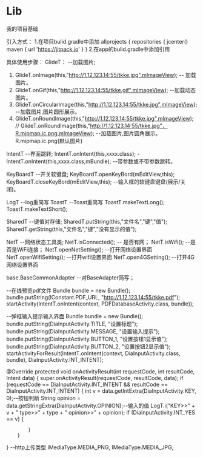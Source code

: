 # Lib
我的项目基础

引入方式：
1.在项目bulid.gradle中添加
allprojects {
repositories {
    jcenter()
    maven { url 'https://jitpack.io' }
}
2.在app的bulid.gradle中添加引用  


具体使用步骤：
GlideT：  --加载图片;
1. GlideT.onImage(this,"http://1.12.123.14:55/tkke.jpg",mImageView); -- 加载图片。
2. GlideT.onGif(this,"http://1.12.123.14:55/tkke.gif",mImageView);  --加载动态图片。
3. GlideT.onCircularImage(this,"http://1.12.123.14:55/tkke.jpg",mImageView);  --加载图片,图片圆形展示。
4. GlideT.onRoundImage(this,"http://1.12.123.14:55/tkke.jpg",mImageView); // GlideT.onRoundImage(this,"http://1.12.123.14:55/tkke.jpg"，R.mipmap.ic.png,mImageView); --加载图片,图片圆角展示。R.mipmap.ic.png(默认图片)

IntentT   --界面跳转;
IntentT.onIntent(this,xxxx.class); -IntentT.onIntent(this,xxxx.class,mBundle); --带参数或不带参数跳转。

KeyBoardT --开关软键盘;
KeyBoardT.openKeyBord(mEditView,this);   KeyBoardT.closeKeyBord(mEditView,this);   --输入框的软键盘键盘(展示/关闭)。

LogT --log重简写
ToastT --Toast重简写
ToastT.makeTextLong(); ToastT.makeTextShort();

SharedT --键值对存储;
SharedT.putString(this,"文件名","键","值");
SharedT.getString(this,"文件名","键","没有显示的值");

NetT --网络状态工具类;
NetT.isConnected();     -- 是否有网；
NetT.isWifi();          --是否是WiFi连接；
NetT.openNetSetting();  --打开网络设置界面
NetT.openWifiSetting();  --打开wifi设置界面
NetT.open4GSetting();  --打开4G网络设置界面

base.BaseCommonAdapter --对BaseAdapter简写；

--在线预览pdf文件
 Bundle bundle = new Bundle();
 bundle.putString(IConstant.PDF_URL, "http://1.12.123.14:55/tkke.pdf");
 startActivity(IntentT.onIntent(context, PDFDatabaseActivity.class, bundle));

--弹框输入提示输入界面
Bundle bundle = new Bundle();
bundle.putString(DiaInputActivity.TITLE, "设置标题");
bundle.putString(DiaInputActivity.MESSAGE, "设置输入提示");
bundle.putString(DiaInputActivity.BUTTON_1, "设置按钮1显示值");
bundle.putString(DiaInputActivity.BUTTON_2, "设置按钮2显示值");
startActivityForResult(IntentT.onIntent(context, DiaInputActivity.class, bundle), DiaInputActivity.INT_INTENT);

  @Override
  protected void onActivityResult(int requestCode, int resultCode, Intent data) {
        super.onActivityResult(requestCode, resultCode, data);
        if (requestCode == DiaInputActivity.INT_INTENT && resultCode == DiaInputActivity.INT_INTENT) {
            int v = data.getIntExtra(DiaInputActivity.KEY, 0);--按钮判断
            String opinion = data.getStringExtra(DiaInputActivity.OPINION);--输入的值
            LogT.i("KEY>>" + v + " type>>" + type + " opinion>>" + opinion);
            if (DiaInputActivity.INT_YES == v) {
                
            }
        }
   }
--http上传类型
IMediaType.MEDIA_PNG,
IMediaType.MEDIA_JPG,
